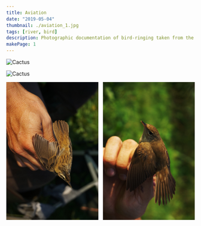 ```yaml
---
title: Aviation
date: "2019-05-04"
thumbnail: ./aviation_1.jpg
tags: [river, bird]
description: Photographic documentation of bird-ringing taken from the Ipel River, a conservation area and national heritage site located on the border between Hungary and Slovakia.
makePage: 1
---
```


![Cactus](./aviation_1.jpg)

![Cactus](./aviation_2.jpg)

![Cactus](./aviation_3.jpg)

<!-- ![Cactus](./charles-deluvio-695733-unsplash.jpg) -->
